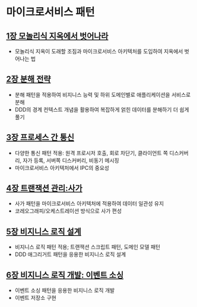 # 마이크로서비스 패턴 
## [1장 모놀리식 지옥에서 벗어나라](src%2Fmain%2Fjava%2Fdevelop%2Fx%2Fmicroservices%2Fch1%2Fch1.md)
- 모놀리식 지옥이 도래할 조짐과 마이크로서비스 아키텍처를 도입하여 지옥에서 벗어나는 법

## [2장 분해 전략](src%2Fmain%2Fjava%2Fdevelop%2Fx%2Fmicroservices%2Fch2%2Fch2.md)
- 분해 패턴을 적용하여 비지니스 능력 및 하위 도메인별로 애플리케이션을 서비스로 분해
- DDD의 경계 컨텍스트 개념을 활용하여 복잡하게 얽힌 데이터를 분해하기 더 쉽게 풀기

## [3장 프로세스 간 통신](src%2Fmain%2Fjava%2Fdevelop%2Fx%2Fmicroservices%2Fch3%2Fch3.md)
- 다양한 통신 패턴 적용: 원격 프로시저 호출, 회로 차단기, 클라이언트 쪽 디스커버리, 자가 등록, 서버쪽 디스커버리, 비동기 메시징
- 마이크로서비스 아키텍처에서 IPC의 중요성

## [4장 트랜잭션 관리:사가](src%2Fmain%2Fjava%2Fdevelop%2Fx%2Fmicroservices%2Fch4%2Fch4.md)
- 사가 패턴을 마이크로서비스 아키텍처에 적용하여 데이터 일관성 유지
- 코레오그래피/오케스트레이션 방식으로 사가 편성

## [5장 비지니스 로직 설계](src%2Fmain%2Fjava%2Fdevelop%2Fx%2Fmicroservices%2Fch5%2Fch5.md)
- 비지니스 로직 패턴 적용; 트랜잭션 스크립트 패턴, 도메인 모델 패턴
- DDD 애그리거트 패턴을 응용한 비지니스 로직 설계

## [6장 비지니스 로직 개발: 이벤트 소싱](src%2Fmain%2Fjava%2Fdevelop%2Fx%2Fmicroservices%2Fch6%2Fch6.md)
- 이벤트 소싱 패턴을 응용한 비지니스 로직 개발
- 이벤트 저장소 구현